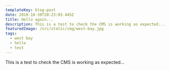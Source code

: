 ```yaml
---
templateKey: blog-post
date: 2018-10-30T20:23:03.445Z
title: Hello again...
description: This is a test to check the CMS is working as expected...
featuredImage: /src/static/img/west-bay.jpg
tags:
  - west bay
  - hello
  - test
---
```


This is a test to check the CMS is working as expected...
